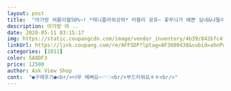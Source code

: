 ```yaml
---
layout: post 
title:  "아가방 여름이월50%~! *레니플라워상하* 러블리 공쥬~ 꽃무늬가 예쁜 실내&나들이복~!! 서두르세요~!! #한정상품#" 
description: 아가방 여 ..
date: 2020-05-11 03:15:17 
img: https://static.coupangcdn.com/image/vendor_inventory/4b39/842bfc4fdbebaaae0602211a0f24a3dc4582dc68b956e4e675d38eb6007b.jpg 
linkUrl: https://link.coupang.com/re/AFFSDP?lptag=AF3600438&subid=ahnPublicAsk&pageKey=1371658145&itemId=2404301787&vendorItemId=70399053400&traceid=V0-113-bbddd059ae41ec4d 
categories: [1011] 
color: 5A8DF3 
price: 12500 
author: Ask View Shop 
cont:  "●구매후기●<br/>너무 예뻐요~♡♡♡<br/>부드러워요ㅎㅎ<br/>" 
---
```

